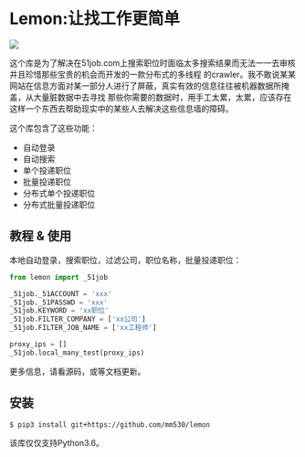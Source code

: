 # Lemon:让找工作更简单
![](https://github.com/mm530/lemon/raw/master/logo.jpg)

这个库是为了解决在51job.com上搜索职位时面临太多搜索结果而无法一一去审核并且珍惜那些宝贵的机会而开发的一款分布式的多线程
的crawler。我不敢说某某网站在信息方面对某一部分人进行了屏蔽，真实有效的信息往往被机器数据所掩盖，从大量脏数据中去寻找
那些你需要的数据时，用手工太累，太累，应该存在这样一个东西去帮助现实中的某些人去解决这些信息墙的障碍。

这个库包含了这些功能：
* 自动登录
* 自动搜索
* 单个投递职位
* 批量投递职位
* 分布式单个投递职位
* 分布式批量投递职位

## 教程 & 使用
本地自动登录，搜索职位，过滤公司，职位名称，批量投递职位：
```python
from lemon import _51job

_51job._51ACCOUNT = 'xxx'
_51job._51PASSWD = 'xxx'
_51job.KEYWORD = 'xx职位'
_51job.FILTER_COMPANY = ['xx公司']
_51job.FILTER_JOB_NAME = ['xx工程师']

proxy_ips = []
_51job.local_many_test(proxy_ips)
```

更多信息，请看源码，或等文档更新。

## 安装
```bash
$ pip3 install git+https://github.com/mm530/lemon
```
该库仅仅支持Python3.6。
